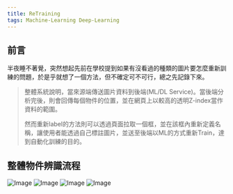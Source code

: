 ```yaml
---
title: ReTraining
tags: Machine-Learning Deep-Learning
---
```

前言
-------------
半夜睡不著覺，突然想起先前在學校提到如果有沒看過的種類的圖片要怎麼重新訓練的問題，於是乎就想了一個方法，但不確定可不可行，總之先記錄下來。

> 整體系統說明，當來源端傳送圖片資料到後端(ML/DL Service)。當後端分析完後，則會回傳每個物件的位置，並在網頁上以較高的透明Z-index當作資料的範圍。
>
> 然而重新label的方法則可以透過頁面拉取一個框，並在該框內重新定義名稱，讓使用者能透過自己標註圖片，並送至後端以ML的方式重新Train，達到自動化訓練的目的。

整體物件辨識流程
-------------

![Image](../../../assets/images/retraining-1.png "Image")
![Image](../../../assets/images/retraining-2.png "Image")
![Image](../../../assets/images/retraining-3.png "Image")
![Image](../../../assets/images/retraining-4.png "Image")
